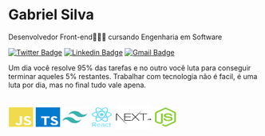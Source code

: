 # Gabriel Silva

Desenvolvedor Front-end🧑🏻‍💻
cursando Engenharia em Software

[![Twitter Badge](https://img.shields.io/badge/-@gabrielspxls-00875f?style=flat-square&labelColor=00875f&logo=twitter&logoColor=white&link=https://twitter.com/gabrielspxls)](https://twitter.com/gabrielspxls) 
[![Linkedin Badge](https://img.shields.io/badge/-Gabriel%20Silva-00875f?style=flat-square&logo=Linkedin&logoColor=white&link=https://www.linkedin.com/in/gabriel-silva/414303239/)](https://www.linkedin.com/in/gabriel-silva/414303239) 
[![Gmail Badge](https://img.shields.io/badge/-gabrielspxlsf@gmail.com-00875f?style=flat-square&logo=Gmail&logoColor=white&link=mailto:gabrielspxls@gmail.com)](mailto:gabrielspxls@gmail.com)

Um dia você resolve 95% das tarefas e no outro você luta para conseguir terminar aqueles 5% restantes. Trabalhar com tecnologia não é facil, é uma luta por dia, mas no final tudo vale apena.

<div style="display: inline_block"><br>
  <img align="center" alt="Gabriel-Js" height="40" width="50" src="https://raw.githubusercontent.com/devicons/devicon/master/icons/javascript/javascript-plain.svg">
  <img align="center" alt="Gabriel-Ts" height="40" width="50" src="https://raw.githubusercontent.com/devicons/devicon/master/icons/typescript/typescript-plain.svg">
  <img align="center" alt="Gabriel-Tailwind" height="40" width="50" src="https://github.com/devicons/devicon/blob/master/icons/tailwindcss/tailwindcss-plain.svg">


  <img align="center" alt="Gabriel-React" height="40" width="50" src="https://github.com/devicons/devicon/blob/master/icons/react/react-original-wordmark.svg">
  <img align="center" alt="Gabriel-Next" height="50" width="70" src="https://github.com/devicons/devicon/blob/master/icons/nextjs/nextjs-original-wordmark.svg">
    <img align="center" alt="Gabriel-NODE" height="40" width="50" src="https://github.com/devicons/devicon/blob/master/icons/nodejs/nodejs-original.svg">
  
</div>

